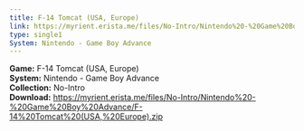 ```yaml
---
title: F-14 Tomcat (USA, Europe)
link: https://myrient.erista.me/files/No-Intro/Nintendo%20-%20Game%20Boy%20Advance/F-14%20Tomcat%20(USA,%20Europe).zip
type: single1
System: Nintendo - Game Boy Advance
---
```

<b>Game:</b> F-14 Tomcat (USA, Europe)<br>
<b>System:</b> Nintendo - Game Boy Advance<br>
<b>Collection:</b> No-Intro<br>
<b>Download:</b> https://myrient.erista.me/files/No-Intro/Nintendo%20-%20Game%20Boy%20Advance/F-14%20Tomcat%20(USA,%20Europe).zip